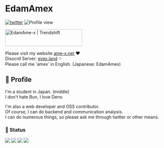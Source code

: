 <h1 align="left">EdamAmex</h1>  

[![twitter](https://img.shields.io/twitter/follow/amex2189?style=social)](https://twitter.com/amex2189)
![Profile view](https://komarev.com/ghpvc/?username=EdamAme-x&color=lightgrey)

<a href="/" target="_blank"><img src="https://trendshift.io/api/badge/developers/6698" alt="EdamAme-x | Trendshift" style="width: 250px; height: 55px;" width="250" height="55"/></a>

Please visit my website [ame-x.net](https://ame-x.net) ❤  
Disocrd Server: [evex.land](https://evex.land) ✨  
Please call me 'amex' in English. (Japanese: EdamAmex)

## 📇 Profile
I'm a student in Japan. (middle)  
I don't hate Bun, I love Deno

I'm also a web developer and OSS contributor.  
Of course, I can do backend and communication analysis.  
I can do numerous things, so please ask me through twitter or other means.   

### 🚦 Status

![](http://github-profile-summary-cards.vercel.app/api/cards/most-commit-language?username=EdamAme-x&theme=2077)
![](http://github-profile-summary-cards.vercel.app/api/cards/repos-per-language?username=EdamAme-x&theme=aura_dark)
![](http://github-profile-summary-cards.vercel.app/api/cards/productive-time?username=EdamAme-x&theme=aura_dark&utcOffset=8)
![](http://github-profile-summary-cards.vercel.app/api/cards/stats?username=EdamAme-x&theme=2077)


